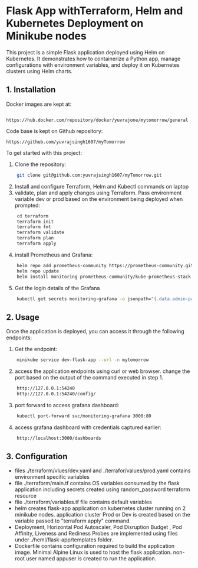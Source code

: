 # Flask App withTerraform, Helm and Kubernetes Deployment on Minikube nodes
This project is a simple Flask application deployed using Helm on Kubernetes. It demonstrates how to containerize a Python app, manage configurations with environment variables, and deploy it on Kubernetes clusters using Helm charts.
## 1. Installation

Docker images are kept at:
```
    https://hub.docker.com/repository/docker/yuvrajone/mytomorrow/general
````
Code base is kept on Github repository:
```
https://github.com/yuvrajsingh1607/myTomorrow
```

To get started with this project:

1. Clone the repository:
```bash
    git clone git@github.com:yuvrajsingh1607/myTomorrow.git
```   
2. Install and configure Terraform, Helm and Kubectl commands on laptop
3. validate, plan and apply changes using Terraform. Pass environment variable dev or prod based on the environment being deployed when prompted:
```bash
    cd terraform
    terraform init
    terraform fmt 
    terraform validate
    terraform plan
    terraform apply
```
4. install Prometheus and Grafana:
```bash
    helm repo add prometheus-community https://prometheus-community.github.io/helm-charts
    helm repo update
    helm install monitoring prometheus-community/kube-prometheus-stack
```
5. Get the login details of the Grafana
```bash
    kubectl get secrets monitoring-grafana -o jsonpath="{.data.admin-password}" | base64 --decode
```
## 2. Usage
Once the application is deployed, you can access it through the following endpoints:

1. Get the endpoint:
```bash
    minikube service dev-flask-app --url -n mytomorrow
```
2. access the application endpoints using curl or web browser. change the port based on the output of the command executed in step 1.
```bash
    http://127.0.0.1:54240
    http://127.0.0.1:54240/config/
```
3. port forward to access grafana dashboard:
```bash
    kubectl port-forward svc/monitoring-grafana 3000:80
```
4. access grafana dashboard with credentials captured earlier:
```bash
    http://localhost:3000/dashboards
```
## 3. Configuration
- files ./terraform/vlues/dev.yaml and ./terrafor/values/prod.yaml contains environment specific variables
- file ./terraform/main.tf contains OS variables consumed by the flask application including secrets created using random_password terraform resource
- file ./terraform/variables.tf file contains default variables
- helm creates flask-app application on kubernetes cluster running on 2 minikube nodes. application cluster Prod or Dev is created based on the variable passed to "terraform apply" command.
- Deployment, Horizontal Pod Autoscaler, Pod Disruption Budget , Pod Affinity, Liveness and Rediness Probes are implemented using files under ./heml/flask-app/templates folder.
- Dockerfile contains configuration required to build the application image. Minimal Alpine Linux is used to host the flask application. non-root user named appuser is created to run the application.